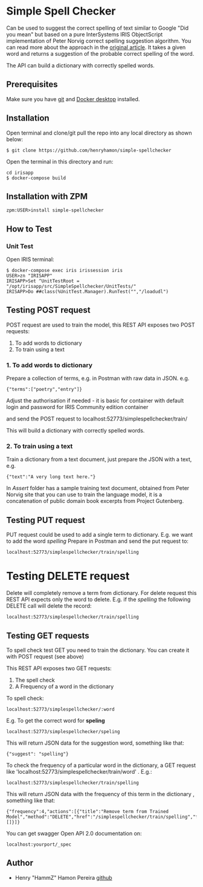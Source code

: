 # Simple Spell Checker

Can be used to suggest the correct spelling of text similar to Google "Did you mean" but based on a pure InterSystems IRIS ObjectScript implementation of Peter Norvig correct spelling suggestion algorithm.
You can read more about the approach in the [original article](http://norvig.com/spell-correct.html).
It takes a given word and returns a suggestion of the probable correct spelling of the word.

The API can build a dictionary with correctly spelled words.

## Prerequisites
Make sure you have [git](https://git-scm.com/book/en/v2/Getting-Started-Installing-Git) and [Docker desktop](https://www.docker.com/products/docker-desktop) installed.

## Installation

Open terminal and clone/git pull the repo into any local directory as shown below:

```
$ git clone https://github.com/henryhamon/simple-spellchecker
```

Open the terminal in this directory and run:

```
cd irisapp
$ docker-compose build
```

## Installation with ZPM

```
zpm:USER>install simple-spellchecker
```


## How to Test

### Unit Test

Open IRIS terminal:

```
$ docker-compose exec iris irissession iris
USER>zn "IRISAPP"
IRISAPP>Set ^UnitTestRoot = "/opt/irisapp/src/SimpleSpellchecker/UnitTests/"
IRISAPP>Do ##class(%UnitTest.Manager).RunTest("","/loadudl")
```

## Testing POST request

POST request are used to train the model, this REST API exposes two POST requests:
1. To add words to dictionary
2. To train using a text

### 1. To add words to dictionary

Prepare a collection of terms, e.g. in Postman with raw data in JSON. e.g.

```
{"terms":["poetry","entry"]}
```

Adjust the authorisation if needed - it is basic for container with default login and password for IRIS Community edition container

and send the POST request to localhost:52773/simplespellchecker/train/

This will build a dictionary with correctly spelled words.

### 2. To train using a text

Train a dictionary from a text document, just prepare the JSON with a text, e.g.
```
{"text":"A very long text here."}
```

In *Assert* folder has a sample training text document, obtained from Peter Norvig site that you can use to train the language model, it is a concatenation of public domain book excerpts from Project Gutenberg.

## Testing PUT request

PUT request could be used to add a single term to dictionary.
E.g. we want to add the word _spelling_  Prepare in Postman and send the put request to:
```
localhost:52773/simplespellchecker/train/spelling
```

# Testing DELETE request

Delete will completely remove a term from dictionary.
For delete request this REST API expects only the word to delete. E.g. if the _spelling_ the following DELETE call will delete the record:

```
localhost:52773/simplespellchecker/train/spelling
```
## Testing GET requests

To spell check test GET you need to train the dictionary. You can create it with POST request (see above)

This REST API exposes two GET requests:
1. The spell check
2. A Frequency of a word in the dictionary

To spell check:

```
localhost:52773/simplespellchecker/:word
```
E.g. To get the correct word for __speling__

```
localhost:52773/simplespellchecker/speling
```

This will return JSON data for the suggestion word, something like that:
```
{"suggest": "spelling"}
```

To check the frequency of a particular word in the dictionary, a GET request like 'localhost:52773/simplespellchecker/train/word' . E.g.:

```
localhost:52773/simplespellchecker/train/spelling
```

This will return JSON data with the frequency of this term in the dictionary , something like that:

```
{"frequency":4,"actions":[{"title":"Remove term from Trained Model","method":"DELETE","href":"/simplespellchecker/train/spelling","fields":[]}]}
```

You can get swagger Open API 2.0 documentation on:
```
localhost:yourport/_spec
```


## Author ##

 * Henry "HammZ" Hamon Pereira [github](https://github.com/henryhamon)
